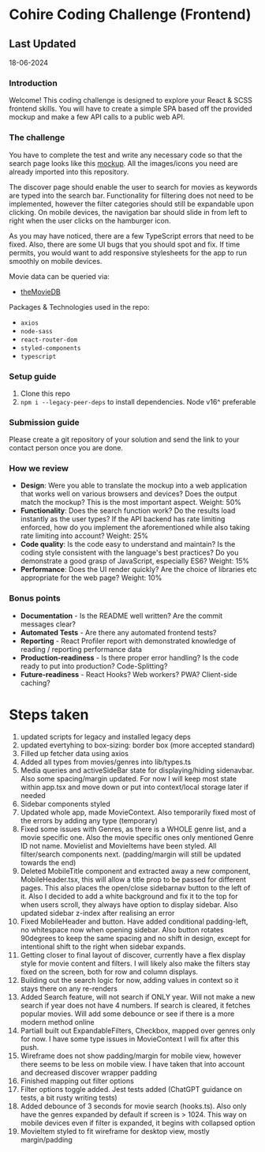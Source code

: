 # Cohire Coding Challenge (Frontend)

## Last Updated

18-06-2024

### Introduction

Welcome! This coding challenge is designed to explore your React & SCSS frontend skills. You will have to create a simple SPA based off the provided mockup and make a few API calls to a public web API.

### The challenge

You have to complete the test and write any necessary code so that the search page looks like this [mockup]. All the images/icons you need are already imported into this repository.

The discover page should enable the user to search for movies as keywords are typed into the search bar. Functionality for filtering does not need to be implemented, however the filter categories should still be expandable upon clicking. On mobile devices, the navigation bar should slide in from left to right when the user clicks on the hamburger icon.

As you may have noticed, there are a few TypeScript errors that need to be fixed. Also, there are some UI bugs that you should spot and fix. If time permits, you would want to add responsive stylesheets for the app to run smoothly on mobile devices.

Movie data can be queried via:

- [theMovieDB]

Packages & Technologies used in the repo:

- `axios`
- `node-sass`
- `react-router-dom`
- `styled-components`
- `typescript`

### Setup guide

1. Clone this repo
2. `npm i --legacy-peer-deps` to install dependencies. Node v16^ preferable

### Submission guide

Please create a git repository of your solution and send the link to your contact person once you are done.

### How we review

- **Design**: Were you able to translate the mockup into a web application that works well on various browsers and devices? Does the output match the mockup? This is the most important aspect. Weight: 50%
- **Functionality**: Does the search function work? Do the results load instantly as the user types? If the API backend has rate limiting enforced, how do you implement the aforementioned while also taking rate limiting into account? Weight: 25%
- **Code quality**: Is the code easy to understand and maintain? Is the coding style consistent with the language's best practices? Do you demonstrate a good grasp of JavaScript, especially ES6? Weight: 15%
- **Performance**: Does the UI render quickly? Are the choice of libraries etc appropriate for the web page? Weight: 10%

### Bonus points

- **Documentation** - Is the README well written? Are the commit messages clear?
- **Automated Tests** - Are there any automated frontend tests?
- **Reporting** - React Profiler report with demonstrated knowledge of reading / reporting performance data
- **Production-readiness** - Is there proper error handling? Is the code ready to put into production? Code-Splitting?
- **Future-readiness** - React Hooks? Web workers? PWA? Client-side caching?

[mockup]: https://cord-coding-challenges.s3-eu-west-1.amazonaws.com/frontend-test-mockups.zip
[theMovieDB]: https://www.themoviedb.org/documentation/api

# Steps taken

1. updated scripts for legacy and installed legacy deps
2. updated evertyhing to box-sizing: border box (more accepted standard)
3. Filled up fetcher data using axios
4. Added all types from movies/genres into lib/types.ts
5. Media queries and activeSideBar state for displaying/hiding sidenavbar. Also some spacing/margin updated. For now I will keep most state within app.tsx and move down or put into context/local storage later if needed
6. Sidebar components styled
7. Updated whole app, made MovieContext. Also temporarily fixed most of the errors by adding any type (temporary)
8. Fixed some issues with Genres, as there is a WHOLE genre list, and a movie specific one. Also the movie specific ones only mentioned Genre ID not name. Movielist and MovieItems have been styled. All filter/search components next. (padding/margin will still be updated towards the end)
9. Deleted MobileTitle component and extracted away a new component, MobileHeader.tsx, this will allow a title prop to be passed for different pages. This also places the open/close sidebarnav button to the left of it. Also I decided to add a white background and fix it to the top for when users scroll, they always have option to display sidebar. Also updated sidebar z-index after realising an error
10. Fixed MobileHeader and button. Have added conditional padding-left, no whitespace now when opening sidebar. Also button rotates 90degrees to keep the same spacing and no shift in design, except for intentional shift to the right when sidebar expands.
11. Getting closer to final layout of discover, currently have a flex display style for movie content and filters. I will likely also make the filters stay fixed on the screen, both for row and column displays.
12. Building out the search logic for now, adding values in context so it stays there on any re-renders
13. Added Search feature, will not search if ONLY year. Will not make a new search if year does not have 4 numbers. If search is cleared, it fetches popular movies. Will add some debounce or see if there is a more modern method online
14. Partiall built out ExpandableFilters, Checkbox, mapped over genres only for now. I have some type issues in MovieContext I will fix after this push.
15. Wireframe does not show padding/margin for mobile view, however there seems to be less on mobile view. I have taken that into account and decreased discover wrapper padding
16. Finished mapping out filter options
17. Filter options toggle added. Jest tests added (ChatGPT guidance on tests, a bit rusty writing tests)
18. Added debounce of 3 seconds for movie search (hooks.ts). Also only have the genres expanded by default if screen is > 1024. This way on mobile devices even if filter is expanded, it begins with collapsed option
19. MovieItem styled to fit wireframe for desktop view, mostly margin/padding
